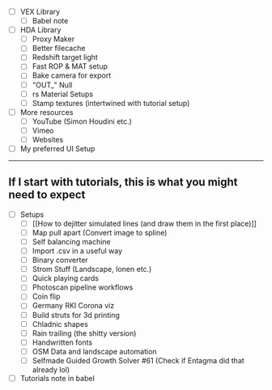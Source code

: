 - [ ] VEX Library
	- [ ] Babel note
- [ ] HDA Library
	- [ ] Proxy Maker
	- [ ] Better filecache
	- [ ] Redshift target light
	- [ ] Fast ROP & MAT setup
	- [ ] Bake camera for export
	- [ ] "OUT_" Null
	- [ ] rs Material Setups
	- [ ] Stamp textures (intertwined with tutorial setup)
- [ ] More resources
	- [ ] YouTube (Simon Houdini etc.)
	- [ ] Vimeo
	- [ ] Websites
- [ ] My preferred UI Setup

---
## If I start with tutorials, this is what you might need to expect
- [ ] Setups
	- [ ] [[How to dejitter simulated lines (and draw them in the first place)]]
	- [ ] Map pull apart (Convert image to spline)
	- [ ] Self balancing machine
	- [ ] Import .csv in a useful way
	- [ ] Binary converter
	- [ ] Strom Stuff (Landscape, Ionen etc.)
	- [ ] Quick playing cards
	- [ ] Photoscan pipeline workflows
	- [ ] Coin flip
	- [ ] Germany RKI Corona viz
	- [ ] Build struts for 3d printing
	- [ ] Chladnic shapes
	- [ ] Rain trailing (the shitty version)
	- [ ] Handwritten fonts
	- [ ] OSM Data and landscape automation
	- [ ] Selfmade Guided Growth Solver #61 (Check if Entagma did that already lol)
- [ ] Tutorials note in babel